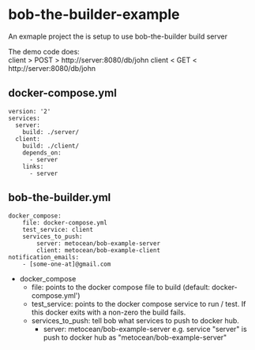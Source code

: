 # bob-the-builder-example
An exmaple project the is setup to use bob-the-builder build server

The demo code does:  
client > POST > http://server:8080/db/john
client < GET < http://server:8080/db/john

## docker-compose.yml
```
version: '2'
services:
  server:
    build: ./server/
  client:
    build: ./client/
    depends_on:
      - server
    links:
      - server
```
## bob-the-builder.yml
```
docker_compose:
    file: docker-compose.yml
    test_service: client
    services_to_push:
        server: metocean/bob-example-server
        client: metocean/bob-example-client
notification_emails:
    - [some-one-at]@gmail.com
```
* docker_compose
  * file: points to the docker compose file to build (default: docker-compose.yml')
  * test_service: points to the docker compose service to run / test. If this docker exits with a non-zero the build fails.
  * services_to_push: tell bob what services to push to docker hub.
    * server: metocean/bob-example-server e.g. service "server" is push to docker hub as "metocean/bob-example-server"
